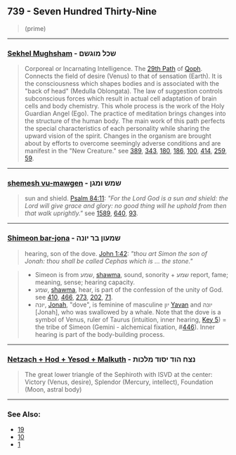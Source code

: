 ## 739 - Seven Hundred Thirty-Nine
> (prime)

---

### [Sekhel Mughsham](/keys/ShKL.MVGShM) - שכל מוגשם
> Corporeal or Incarnating Intelligence. The [29th Path](29) of [Qoph](/keys/Q). Connects the field of desire (Venus) to that of sensation (Earth). It is the consciousness which shapes bodies and is associated with the "back of head" (Medulla Oblongata). The law of suggestion controls subconscious forces which result in actual cell adaptation of brain cells and body chemistry. This whole process is the work of the Holy Guardian Angel (Ego). The practice of meditation brings changes into the structure of the human body. The main work of this path perfects the special characteristics of each personality while sharing the upward vision of the spirit. Changes in the organism are brought about by efforts to overcome seemingly adverse conditions and are manifest in the "New Creature." see [389](389), [343](343), [180](180), [186](186), [100](100), [414](414), [259](259), [59](59).

---

### [shemesh vu-mawgen](/keys/ShMSh.VMGN) - שמש ומגן
> sun and shield. [Psalm 84:11](http://biblehub.com/psalms/84-11.htm): *"For the Lord God is a sun and shield: the Lord will give grace and glory: no good thing will he uphold from then that walk uprightly."* see [1589](1589), [640](640), [93](93).

---

### [Shimeon bar-jona](/keys/ShMOVN.BR-IVNH) - שמעון בר יונה
> hearing, son of the dove. [John 1:42](http://biblehub.com/john/1-42.htm): *"thou art Simon the son of Jonah: thou shall be called Cephas which is ... the stone."*

> - Simeon is from שמע, [shawma](/keys/ShMO), sound, sonority + שמע report, fame; meaning, sense; hearing capacity.
> - שמע, [shawma](/keys/ShMO), hear, is part of the confession of the unity of God. see [410](410), [466](466), [273](273), [202](202), [71](71). 
> - יונה, [Jonah](/keys/IVNH), "dove", is feminine of masculine יון [Yavan](/keys/IVN)  and יונה [Jonah], who was swallowed by a whale. Note that the dove is a symbol of Venus, ruler of Taurus (intuition, inner hearing, [Key 5](5)) = the tribe of Simeon (Gemini - alchemical fixation, #[446](446)). Inner hearing is part of the body-building process.

---

### [Netzach + Hod + Yesod + Malkuth](/keys/NTzCh.HVD.ISVD.MLKVTh) - נצח הוד יסוד מלכות
> The great lower triangle of the Sephiroth with ISVD at the center: Victory (Venus, desire), Splendor (Mercury, intellect), Foundation (Moon, astral body)

---

### See Also:

- [19](19)
- [10](10)
- [1](1)
